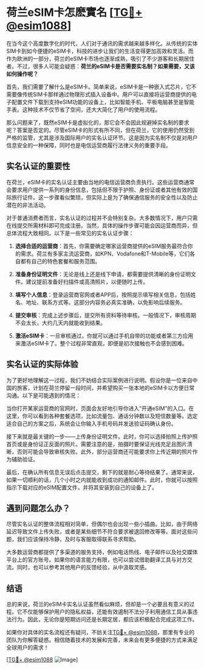# 荷兰eSIM卡怎麽實名 [[TG💪+ @esim1088](https://t.me/s/esim1088)]

在当今这个高度数字化的时代，人们对于通讯的需求越来越多样化。从传统的实体SIM卡到如今便捷的eSIM卡，科技的进步让我们的生活变得更加高效和灵活。而作为欧洲的一部分，荷兰的eSIM卡市场也逐渐成熟，吸引了不少游客和长期居住者。不过，很多人可能会疑惑：**荷兰的eSIM卡是否需要实名制？如果需要，又该如何操作呢？**

首先，我们需要了解什么是eSIM卡。简单来说，eSIM卡是一种嵌入式芯片，它不需要像传统SIM卡那样通过物理形式插入设备中。用户可以直接将运营商提供的电子配置文件下载到支持eSIM功能的设备上，比如智能手机、平板电脑甚至是智能手表。这种技术不仅节省了空间，还大大简化了用户的使用流程。

那么问题来了，既然eSIM卡是虚拟化的，那它会不会因此规避掉实名制的要求呢？答案是否定的。尽管eSIM卡的形式有所不同，但在荷兰，它的使用仍然受到严格的监管，尤其是涉及国际用户的实名认证环节。这是因为实名制不仅是对用户信息安全的一种保障，同时也是电信运营商履行法律义务的重要手段。

## 实名认证的重要性

在荷兰，eSIM卡的实名认证主要由当地的电信运营商负责执行。这些运营商通常会要求用户提供一系列的身份信息，包括但不限于护照、身份证或者其他有效的国际旅行证件。这一步骤看似繁琐，但实际上是为了确保通信服务的安全性以及防止潜在的非法活动。

对于普通消费者而言，实名认证的过程并不会特别复杂。大多数情况下，用户只需在线提交所需材料即可完成注册。当然，具体的操作步骤可能会因运营商而异，但总体流程大致相同。以下是一些常见的实名认证步骤：

1. **选择合适的运营商**：首先，你需要确定哪家运营商提供的eSIM服务最符合你的需求。荷兰有多家主流运营商，如KPN、Vodafone和T-Mobile等，它们各自都有自己的特色套餐和服务范围。

2. **准备身份证明文件**：无论是线上还是线下申请，都需要提供清晰的身份证明文件。建议提前准备好扫描件或高清照片，以便随时上传。

3. **填写个人信息**：登录运营商官网或者APP后，按照提示填写相关信息，包括姓名、地址、联系方式等。这部分内容务必真实准确，以免影响后续服务。

4. **提交审核**：完成上述步骤后，提交所有资料等待审核。一般情况下，审核周期不会太长，大约几天内就能收到结果。

5. **激活eSIM卡**：一旦审核通过，你就可以通过手机自带的功能或者第三方应用来激活eSIM卡了。整个过程非常直观，即便是初次接触也不会感到困难。

## 实名认证的实际体验

为了更好地理解这一过程，我们不妨结合实际案例进行说明。假设你是一位来自中国的旅客，计划在荷兰停留一段时间，并希望购买一张本地的eSIM卡以方便日常沟通。以下是可能遇到的情况：

当你打开某家运营商的官网时，页面会友好地引导你进入“开通eSIM”的入口。在这里，你可以看到各种套餐选项，比如流量包、通话分钟数以及短信数量等。选定适合自己的方案之后，系统会让你输入手机号码并发送验证码确认身份。

接下来就是最关键的一步——上传身份证明文件。此时，你可以选择拍照上传护照首页或是身份证正反面的照片。需要注意的是，拍摄时要保证光线充足且图片清晰，否则可能会导致审核失败。此外，部分运营商还可能要求你上传近期的照片作为辅助验证。

最后，在确认所有信息无误后点击提交，剩下的就是耐心等待结果了。通常来说，如果一切顺利的话，几个小时之内就能收到成功的通知邮件。此时，你就可以按照指示下载对应的eSIM配置文件，并将其安装到自己的设备上了。

## 遇到问题怎么办？

尽管实名认证的整体流程相对简单，但偶尔也会出现一些小插曲。比如，由于网络延迟导致文件上传失败，或者是某些细节不符合要求被退回修改等等。面对这些问题，我们应该保持冷静，及时与客服取得联系寻求帮助。

大多数运营商都提供了多渠道的服务支持，例如电话热线、电子邮件以及社交媒体平台上的官方账号。如果你的语言能力有限，也可以尝试借助翻译工具与对方交流。同时，也可以参考其他用户的反馈经验，从中汲取灵感。

## 结语

总的来说，荷兰的eSIM卡实名认证虽然看似麻烦，但却是一个必要且有意义的过程。它不仅能够保护用户的隐私权益，还能有效遏制不法分子利用通信工具从事违法行为。因此，无论你是短期访问还是长期定居，都应该积极配合完成这项工作。

如果你对具体的实名流程还有疑问，不妨关注[TG💪+ @esim1088](https://t.me/s/esim1088)，那里有专业的团队为你解答疑惑。相信随着技术的发展和完善，未来会有更多便捷的方式来满足全球用户的需求！

[[TG💪+ @esim1088](https://t.me/s/esim1088) ![Image](https://i.postimg.cc/4NQfJmqS/Snipaste-2025-05-13-00-14-12.png)]